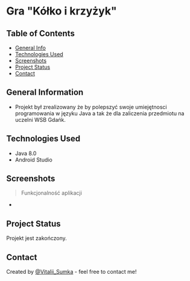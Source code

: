 # Gra "Kółko i krzyżyk"


## Table of Contents
* [General Info](#general-information)
* [Technologies Used](#technologies-used)
* [Screenshots](#screenshots)
* [Project Status](#project-status)
* [Contact](#contact)
<!-- * [License](#license) -->


## General Information
- Projekt był zrealizowany że by polepszyć swoje umiejętnosci programowania w języku Java a tak że dla zaliczenia przedmiotu na uczelni WSB Gdańk.


## Technologies Used
- Java 8.0
- Android Studio


## Screenshots
> Funkcjonalność aplikacji
- 










## Project Status
Projekt jest zakończony.


## Contact
Created by [@Vitalii_Sumka](https://www.facebook.com/vitalii.sumka) - feel free to contact me!


<!-- Optional -->
<!-- ## License -->
<!-- This project is open source and available under the [... License](). -->

<!-- You don't have to include all sections - just the one's relevant to your project -->
